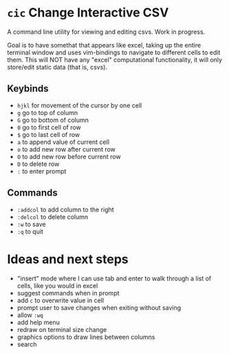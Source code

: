 # `cic` Change Interactive CSV

A command line utility for viewing and editing csvs.  Work in progress.

Goal is to have somethat that appears like excel, taking up the entire terminal window and uses vim-bindings to navigate to different cells to edit them.  This will NOT have any "excel" computational functionality, it will only store/edit static data (that is, csvs).

## Keybinds

* `hjkl` for movement of the cursor by one cell
* `g` go to top of column
* `G` go to bottom of column
* `0` go to first cell of row
* `$` go to last cell of row
* `a` to append value of current cell
* `o` to add new row after current row
* `O` to add new row before current row
* `D` to delete row
* `:` to enter prompt

## Commands

* `:addcol` to add column to the right
* `:delcol` to delete column
* `:w` to save
* `:q` to quit

# Ideas and next steps

* "insert" mode where I can use tab and enter to walk through a list of cells, like you would in excel
* suggest commands when in prompt
* add `c` to overwrite value in cell
* prompt user to save changes when exiting without saving
* allow `:wq`
* add help menu
* redraw on terminal size change
* graphics options to draw lines between columns
* search
